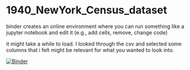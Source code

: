 # 1940_NewYork_Census_dataset


binder creates an online environment where you can run something like a jupyter notebook and edit it (e.g., add cells, remove, change code)

it might take a while to load. I looked through the csv and selected some columns that i felt might be relevant for what you wanted to look into.

[![Binder](https://mybinder.org/badge_logo.svg)](https://mybinder.org/v2/gh/juarezfd/1940_NewYork_Census_dataset/main?labpath=analysis_1940_1percent_NYstate.ipynb)
